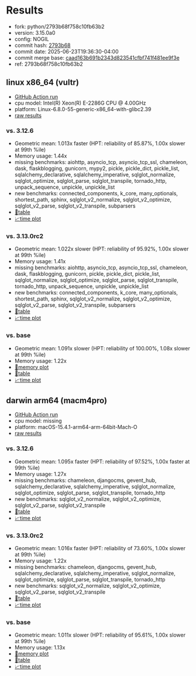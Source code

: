 # Results

- fork: python/2793b68f758c10fb63b2
- version: 3.15.0a0
- config: NOGIL
- commit hash: [2793b68](https://github.com/python/cpython/commit/2793b68)
- commit date: 2025-06-23T19:36:30-04:00
- commit merge base: [caad163b691b2343d823541cfbf741f481ee9f3e](https://github.com/python/cpython/commit/caad163b691b2343d823541cfbf741f481ee9f3e)
- ref: 2793b68f758c10fb63b2

## linux x86_64 (vultr)

- [GitHub Action run](https://github.com/facebookexperimental/free-threading-benchmarking/actions/runs/15838146271)
- cpu model: Intel(R) Xeon(R) E-2286G CPU @ 4.00GHz
- platform: Linux-6.8.0-55-generic-x86_64-with-glibc2.39
- [raw results](bm-20250623-vultr-x86_64-python-2793b68f758c10fb63b2-3.15.0a0-2793b68.json)

### vs. 3.12.6

- Geometric mean: 1.013x faster (HPT: reliability of 85.87%, 1.00x slower at 99th %ile)
- Memory usage: 1.44x
- missing benchmarks: aiohttp, asyncio_tcp, asyncio_tcp_ssl, chameleon, dask, flaskblogging, gunicorn, mypy2, pickle, pickle_dict, pickle_list, sqlalchemy_declarative, sqlalchemy_imperative, sqlglot_normalize, sqlglot_optimize, sqlglot_parse, sqlglot_transpile, tornado_http, unpack_sequence, unpickle, unpickle_list
- new benchmarks: connected_components, k_core, many_optionals, shortest_path, sphinx, sqlglot_v2_normalize, sqlglot_v2_optimize, sqlglot_v2_parse, sqlglot_v2_transpile, subparsers
- [📄table](bm-20250623-vultr-x86_64-python-2793b68f758c10fb63b2-3.15.0a0-2793b68-vs-3.12.6.md)
- [📈time plot](bm-20250623-vultr-x86_64-python-2793b68f758c10fb63b2-3.15.0a0-2793b68-vs-3.12.6.svg)

### vs. 3.13.0rc2

- Geometric mean: 1.022x slower (HPT: reliability of 95.92%, 1.00x slower at 99th %ile)
- Memory usage: 1.41x
- missing benchmarks: aiohttp, asyncio_tcp, asyncio_tcp_ssl, chameleon, dask, flaskblogging, gunicorn, pickle, pickle_dict, pickle_list, sqlglot_normalize, sqlglot_optimize, sqlglot_parse, sqlglot_transpile, tornado_http, unpack_sequence, unpickle, unpickle_list
- new benchmarks: connected_components, k_core, many_optionals, shortest_path, sphinx, sqlglot_v2_normalize, sqlglot_v2_optimize, sqlglot_v2_parse, sqlglot_v2_transpile, subparsers
- [📄table](bm-20250623-vultr-x86_64-python-2793b68f758c10fb63b2-3.15.0a0-2793b68-vs-3.13.0rc2.md)
- [📈time plot](bm-20250623-vultr-x86_64-python-2793b68f758c10fb63b2-3.15.0a0-2793b68-vs-3.13.0rc2.svg)

### vs. base

- Geometric mean: 1.091x slower (HPT: reliability of 100.00%, 1.08x slower at 99th %ile)
- Memory usage: 1.22x
- [🧠memory plot](bm-20250623-vultr-x86_64-python-2793b68f758c10fb63b2-3.15.0a0-2793b68-vs-base-mem.svg)
- [📄table](bm-20250623-vultr-x86_64-python-2793b68f758c10fb63b2-3.15.0a0-2793b68-vs-base.md)
- [📈time plot](bm-20250623-vultr-x86_64-python-2793b68f758c10fb63b2-3.15.0a0-2793b68-vs-base.svg)

## darwin arm64 (macm4pro)

- [GitHub Action run](https://github.com/facebookexperimental/free-threading-benchmarking/actions/runs/15838146271)
- cpu model: missing
- platform: macOS-15.4.1-arm64-arm-64bit-Mach-O
- [raw results](bm-20250623-macm4pro-arm64-python-2793b68f758c10fb63b2-3.15.0a0-2793b68.json)

### vs. 3.12.6

- Geometric mean: 1.095x faster (HPT: reliability of 97.52%, 1.00x faster at 99th %ile)
- Memory usage: 1.27x
- missing benchmarks: chameleon, djangocms, gevent_hub, sqlalchemy_declarative, sqlalchemy_imperative, sqlglot_normalize, sqlglot_optimize, sqlglot_parse, sqlglot_transpile, tornado_http
- new benchmarks: sqlglot_v2_normalize, sqlglot_v2_optimize, sqlglot_v2_parse, sqlglot_v2_transpile
- [📄table](bm-20250623-macm4pro-arm64-python-2793b68f758c10fb63b2-3.15.0a0-2793b68-vs-3.12.6.md)
- [📈time plot](bm-20250623-macm4pro-arm64-python-2793b68f758c10fb63b2-3.15.0a0-2793b68-vs-3.12.6.svg)

### vs. 3.13.0rc2

- Geometric mean: 1.016x faster (HPT: reliability of 73.60%, 1.00x slower at 99th %ile)
- Memory usage: 1.22x
- missing benchmarks: chameleon, djangocms, gevent_hub, sqlalchemy_declarative, sqlalchemy_imperative, sqlglot_normalize, sqlglot_optimize, sqlglot_parse, sqlglot_transpile, tornado_http
- new benchmarks: sqlglot_v2_normalize, sqlglot_v2_optimize, sqlglot_v2_parse, sqlglot_v2_transpile
- [📄table](bm-20250623-macm4pro-arm64-python-2793b68f758c10fb63b2-3.15.0a0-2793b68-vs-3.13.0rc2.md)
- [📈time plot](bm-20250623-macm4pro-arm64-python-2793b68f758c10fb63b2-3.15.0a0-2793b68-vs-3.13.0rc2.svg)

### vs. base

- Geometric mean: 1.011x slower (HPT: reliability of 95.61%, 1.00x slower at 99th %ile)
- Memory usage: 1.13x
- [🧠memory plot](bm-20250623-macm4pro-arm64-python-2793b68f758c10fb63b2-3.15.0a0-2793b68-vs-base-mem.svg)
- [📄table](bm-20250623-macm4pro-arm64-python-2793b68f758c10fb63b2-3.15.0a0-2793b68-vs-base.md)
- [📈time plot](bm-20250623-macm4pro-arm64-python-2793b68f758c10fb63b2-3.15.0a0-2793b68-vs-base.svg)

